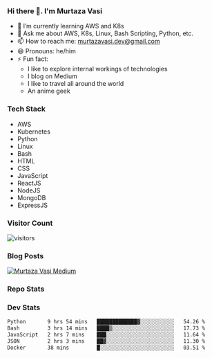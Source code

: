 ### Hi there 👋. I'm Murtaza Vasi

- 🌱 I’m currently learning AWS and K8s
- 💬 Ask me about AWS, K8s, Linux, Bash Scripting, Python, etc.
- 📫 How to reach me: murtazavasi.dev@gmail.com
- 😄 Pronouns: he/him
- ⚡ Fun fact:
  - I like to explore internal workings of technologies
  - I blog on Medium
  - I like to travel all around the world
  - An anime geek

### Tech Stack

- AWS
- Kubernetes
- Python
- Linux
- Bash
- HTML
- CSS
- JavaScript
- ReactJS
- NodeJS
- MongoDB
- ExpressJS

### Visitor Count

![visitors](https://visitor-badge.glitch.me/badge?page_id=murtazavasi.visitor-badge&left_color=green&right_color=red)

### Blog Posts

[![Murtaza Vasi Medium](https://github-readme-medium.vercel.app/?username=murtazavasi.dev&limit=3)](https://medium.com/@murtazavasi.dev)

### Repo Stats

### Dev Stats

<!--START_SECTION:waka-->

```txt
Python       9 hrs 54 mins   █████████████▓░░░░░░░░░░░   54.26 %
Bash         3 hrs 14 mins   ████▒░░░░░░░░░░░░░░░░░░░░   17.73 %
JavaScript   2 hrs 7 mins    ███░░░░░░░░░░░░░░░░░░░░░░   11.64 %
JSON         2 hrs 3 mins    ██▓░░░░░░░░░░░░░░░░░░░░░░   11.30 %
Docker       38 mins         █░░░░░░░░░░░░░░░░░░░░░░░░   03.51 %
```

<!--END_SECTION:waka-->
